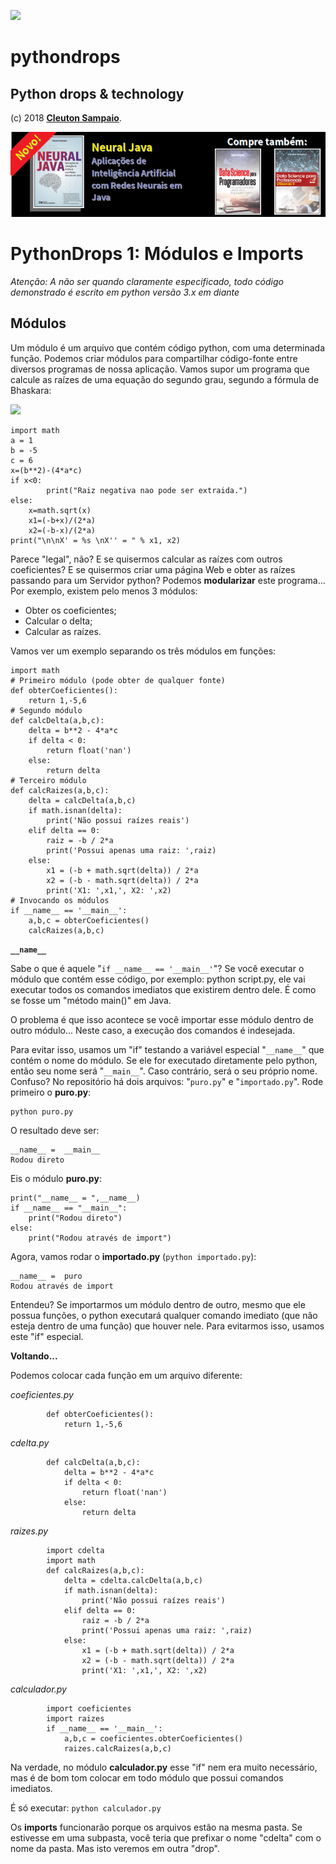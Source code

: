 ![](../python-drops.png)
# pythondrops
## Python drops &amp; technology

(c) 2018 [**Cleuton Sampaio**](https://github.com/cleuton).

[![](../banner_livros2.png)](https://www.lcm.com.br/site/#livros/busca?term=cleuton)

# PythonDrops 1: Módulos e Imports

*Atenção: A não ser quando claramente especificado, todo código demonstrado é escrito em python versão 3.x em diante*

## Módulos

Um módulo é um arquivo que contém código python, com uma determinada função. Podemos criar módulos para compartilhar código-fonte entre diversos programas de nossa aplicação. Vamos supor um programa que calcule as raízes de uma equação do segundo grau, segundo a fórmula de Bhaskara: 

![](./bhaskara.png)
```
import math
a = 1
b = -5
c = 6
x=(b**2)-(4*a*c)
if x<0:
        print("Raiz negativa nao pode ser extraida.")
else:
    x=math.sqrt(x)
    x1=(-b+x)/(2*a)
    x2=(-b-x)/(2*a)
print("\n\nX' = %s \nX'' = " % x1, x2)
```


Parece "legal", não? E se quisermos calcular as raízes com outros coeficientes? E se quisermos criar uma página Web e obter as raízes passando para um Servidor python? Podemos **modularizar** este programa... Por exemplo, existem pelo menos 3 módulos: 
- Obter os coeficientes;
- Calcular o delta;
- Calcular as raízes.

Vamos ver um exemplo separando os três módulos em funções:
```
import math
# Primeiro módulo (pode obter de qualquer fonte)
def obterCoeficientes():
    return 1,-5,6
# Segundo módulo
def calcDelta(a,b,c):
    delta = b**2 - 4*a*c
    if delta < 0:
        return float('nan')
    else:
        return delta
# Terceiro módulo
def calcRaizes(a,b,c):
    delta = calcDelta(a,b,c)
    if math.isnan(delta):
        print('Não possui raízes reais')
    elif delta == 0:
        raiz = -b / 2*a
        print('Possui apenas uma raiz: ',raiz)
    else:
        x1 = (-b + math.sqrt(delta)) / 2*a
        x2 = (-b - math.sqrt(delta)) / 2*a
        print('X1: ',x1,', X2: ',x2)
# Invocando os módulos
if __name__ == '__main__':
    a,b,c = obterCoeficientes()
    calcRaizes(a,b,c)
```

**```__name__```**

Sabe o que é aquele "```if __name__ == '__main__'```"? Se você executar o módulo que contém esse código, por exemplo: python script.py, ele vai executar todos os comandos imediatos que existirem dentro dele. É como se fosse um "método main()" em Java. 

O problema é que isso acontece se você importar esse módulo dentro de outro módulo... Neste caso, a execução dos comandos é indesejada.

Para evitar isso, usamos um "if" testando a variável especial "```__name__```" que contém o nome do módulo. Se ele for executado diretamente pelo python, então seu nome será "```__main__```". Caso contrário, será o seu próprio nome. Confuso? No repositório há dois arquivos: "```puro.py```" e "```importado.py```". Rode primeiro o **puro.py**:
```
python puro.py
```
O resultado deve ser: 
```
__name__ =  __main__
Rodou direto
```
Eis o módulo **puro.py**: 
```
print("__name__ = ",__name__)
if __name__ == "__main__":
    print("Rodou direto")
else:
    print("Rodou através de import")
```
Agora, vamos rodar o **importado.py** (```python importado.py```):
```
__name__ =  puro
Rodou através de import
```
Entendeu? Se importarmos um módulo dentro de outro, mesmo que ele possua funções, o python executará qualquer comando imediato (que não esteja dentro de uma função) que houver nele. Para evitarmos isso, usamos este "if" especial.

**Voltando...**

Podemos colocar cada função em um arquivo diferente: 

*coeficientes.py*
```
        def obterCoeficientes():
            return 1,-5,6
```

*cdelta.py*
```
        def calcDelta(a,b,c):
            delta = b**2 - 4*a*c
            if delta < 0:
                return float('nan')
            else:
                return delta
```

*raizes.py*
```
        import cdelta
        import math
        def calcRaizes(a,b,c):
            delta = cdelta.calcDelta(a,b,c)
            if math.isnan(delta):
                print('Não possui raízes reais')
            elif delta == 0:
                raiz = -b / 2*a
                print('Possui apenas uma raiz: ',raiz)
            else:
                x1 = (-b + math.sqrt(delta)) / 2*a
                x2 = (-b - math.sqrt(delta)) / 2*a
                print('X1: ',x1,', X2: ',x2)
```

*calculador.py*
```
        import coeficientes
        import raizes
        if __name__ == '__main__':
            a,b,c = coeficientes.obterCoeficientes()
            raizes.calcRaizes(a,b,c)

```

Na verdade, no módulo **calculador.py** esse "if" nem era muito necessário, mas é de bom tom colocar em todo módulo que possui comandos imediatos. 

É só executar: ```python calculador.py```

Os **imports** funcionarão porque os arquivos estão na mesma pasta. Se estivesse em uma subpasta, você teria que prefixar o nome "cdelta" com o nome da pasta. Mas isto veremos em outra "drop".

